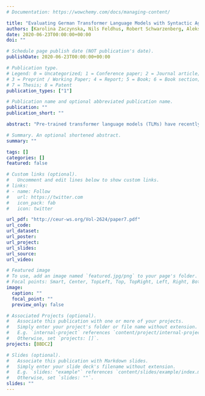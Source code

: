 ```yaml
---
# Documentation: https://wowchemy.com/docs/managing-content/

title: "Evaluating German Transformer Language Models with Syntactic Agreement Tests"
authors: [Karolina Zaczynska, Nils Feldhus, Robert Schwarzenberg, Aleksandra Gabryszak, Sebastian Möller]
date: 2020-06-23T00:00:00+00:00
doi: ""

# Schedule page publish date (NOT publication's date).
publishDate: 2020-06-23T00:00:00+00:00

# Publication type.
# Legend: 0 = Uncategorized; 1 = Conference paper; 2 = Journal article;
# 3 = Preprint / Working Paper; 4 = Report; 5 = Book; 6 = Book section;
# 7 = Thesis; 8 = Patent
publication_types: ["1"]

# Publication name and optional abbreviated publication name.
publication: ""
publication_short: ""

abstract: "Pre-trained transformer language models (TLMs) have recently refashioned natural language processing (NLP): Most stateof-the-art NLP models now operate on top of TLMs to benefit from contextualization and knowledge induction. To explain their success, the scientific community conducted numerous analyses. Besides other methods, syntactic agreement tests were utilized to analyse TLMs. Most of the studies were conducted for the English language, however. In this work, we analyse German TLMs. To this end, we design numerous agreement tasks, some of which consider peculiarities of the German language. Our experimental results show that state-of-the-art German TLMs generally perform well on agreement tasks, but we also identify and discuss syntactic structures that push them to their limits."

# Summary. An optional shortened abstract.
summary: ""

tags: []
categories: []
featured: false

# Custom links (optional).
#   Uncomment and edit lines below to show custom links.
# links:
# - name: Follow
#   url: https://twitter.com
#   icon_pack: fab
#   icon: twitter

url_pdf: "http://ceur-ws.org/Vol-2624/paper7.pdf"
url_code:
url_dataset:
url_poster:
url_project:
url_slides:
url_source:
url_video:

# Featured image
# To use, add an image named `featured.jpg/png` to your page's folder. 
# Focal points: Smart, Center, TopLeft, Top, TopRight, Left, Right, BottomLeft, Bottom, BottomRight.
image:
  caption: ""
  focal_point: ""
  preview_only: false

# Associated Projects (optional).
#   Associate this publication with one or more of your projects.
#   Simply enter your project's folder or file name without extension.
#   E.g. `internal-project` references `content/project/internal-project/index.md`.
#   Otherwise, set `projects: []`.
projects: [BBDC2]

# Slides (optional).
#   Associate this publication with Markdown slides.
#   Simply enter your slide deck's filename without extension.
#   E.g. `slides: "example"` references `content/slides/example/index.md`.
#   Otherwise, set `slides: ""`.
slides: ""
---
```

